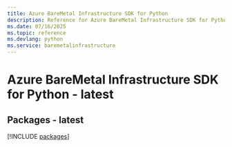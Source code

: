 ```yaml
---
title: Azure BareMetal Infrastructure SDK for Python
description: Reference for Azure BareMetal Infrastructure SDK for Python
ms.date: 07/16/2025
ms.topic: reference
ms.devlang: python
ms.service: baremetalinfrastructure
---
```

# Azure BareMetal Infrastructure SDK for Python - latest
## Packages - latest
[!INCLUDE [packages](baremetal-infrastructure-index.md)]